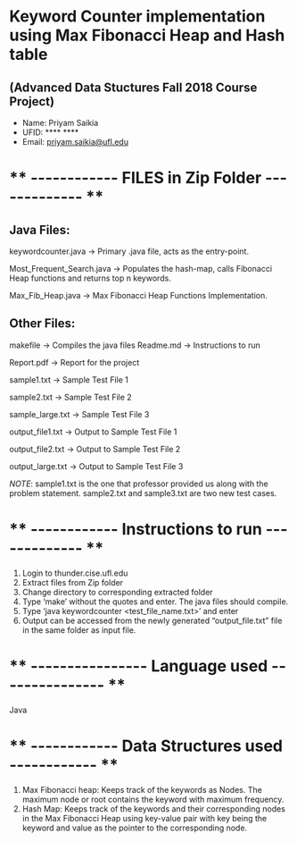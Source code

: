 # Keyword Counter implementation using Max Fibonacci Heap and Hash table
## (Advanced Data Stuctures Fall 2018 Course Project)

* Name: Priyam Saikia
* UFID: **** ****
* Email: priyam.saikia@ufl.edu

# ** ------------  FILES in Zip Folder ------------- **

## Java Files:

keywordcounter.java       -> Primary .java file, acts as the entry-point. 

Most_Frequent_Search.java -> Populates the hash-map, calls Fibonacci Heap functions and returns top n keywords.

Max_Fib_Heap.java         -> Max Fibonacci Heap Functions Implementation.

## Other Files:

makefile    -> Compiles the java files Readme.md -> Instructions to run

Report.pdf  -> Report for the project

sample1.txt -> Sample Test File 1

sample2.txt -> Sample Test File 2

sample_large.txt -> Sample Test File 3

output_file1.txt -> Output to Sample Test File 1

output_file2.txt -> Output to Sample Test File 2

output_large.txt -> Output to Sample Test File 3

*NOTE*: sample1.txt is the one that professor provided us along with the problem
statement. sample2.txt and sample3.txt are two new test cases.

# ** ------------  Instructions to run -------------  **
1. Login to thunder.cise.ufl.edu 
2. Extract files from Zip folder
3. Change directory to corresponding extracted folder 
4. Type ‘make’ without the quotes and enter. The java files should compile. 
5. Type ‘java keywordcounter <test_file_name.txt>’ and enter 
6. Output can be accessed from the newly generated “output_file.txt” file in 
   the same folder as input file.

# ** ----------------  Language used ---------------  **
Java

# ** ------------  Data Structures used ------------  **
1. Max Fibonacci heap: Keeps track of the keywords as Nodes. The maximum node or root contains the keyword with maximum frequency.
2. Hash Map: Keeps track of the keywords and their corresponding nodes in the Max Fibonacci Heap using key-value pair with key being the keyword and value as the pointer to the corresponding node.
